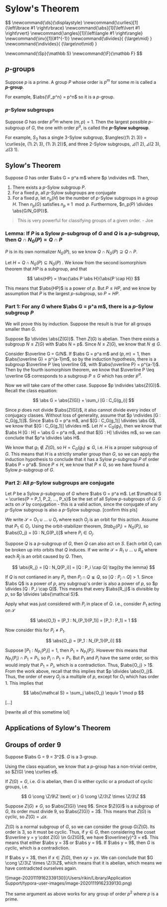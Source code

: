 # Sylow's Theorem

$$
\newcommand{\ds}{\displaystyle}
\newcommand{\curlies}[1]{\left\lbrace #1 \right\rbrace}
\newcommand{\abs}[1]{\left\lvert #1 \right\rvert}
\newcommand{\angles}[1]{\left\langle #1 \right\rangle}
\newcommand{\inv}[1]{#1^{-1}}
\newcommand{\divides}{ {\large\mid} }
\newcommand{\ndivides}{ {\large\not\mid} }

\newcommand{\Sp}{\mathbb S}
\newcommand{\F}{\mathbb F}
$$

## $p$-groups

Suppose $p$ is a prime. A group $P$ whose order is $p^m$ for some $m$ is called a **$p$-group**.

For example, $\abs{\F_p^n} = p^n$ so it is a $p$-group.

### $p$-Sylow subgroups

Suppose $G$ has order $p^a m$ where $(m, p) = 1$. Then the largest possible $p$-subgroup of $G$, the one with order $p^a$, is called the **$p$-Sylow subgroup**.

For example, $S_3$ has a single 3-Sylow subgroup, $\angles{(1\ 2\ 3)} = \curlies{e, (1\ 2\ 3), (1\ 3\ 2)}$, and three 2-Sylow subgroups, $\angles{(1\ 2)}, \angles{(2\ 3)}, \angles{(3\ 1)}$.

## Sylow's Theorem

Suppose $G$ has order $\abs G = p^a m$ where $p \ndivides m$. Then,

1. There exists a $p$-Sylow subgroup $P$.
2. For a fixed $p$, all $p$-Sylow subgroups are conjugate
3. For a fixed $p$, let $n_p(H)$ be the number of $p$-Sylow subgroups in a group $H$. Then $n_p(G)$ satisfies $n_p \equiv 1 \mod p$. Furthermore, $n_p(P) \divides \abs{G/N_G(P)}$.

> This is very powerful for classifying groups of a given order.
> \- Joe

### Lemma: If $P$ is a Sylow $p$-subgroup of $G$ and $Q$ is a $p$-subgroup, then $Q \cap N_G(P) = Q \cap P$

$P$ is in its own normalizer $N_G(P)$, so we know $Q \cap N_G(P) \supseteq Q \cap P$.

Let $H = Q \cap N_G(P) \subseteq N_G(P)$ . We know from the second isomorphism theorem that $HP$ is a subgroup, and that

$$
\abs{HP} = \frac{\abs P \abs H}{\abs{P \cap H}}
$$

This means that $\abs{HP}$ is a power of $p$. But $P \leq HP$, and we know by assumption that $P$ is the largest $p$-subgroup, so $P = HP$.

### Part 1: For any $G$ where $\abs G = p^a m$, there is a $p$-Sylow subgroup $P$

We will prove this by induction. Suppose the result is true for all groups smaller than $G$.

Suppose $p \divides \abs{Z(G)}$. Then $Z(G)$ is abelian. Then there exists a subgroup $N \leq Z(G)$ with $\abs N = p$. Since $N \leq Z(G)$, we know that $N \trianglelefteq G$.

Consider $\overline G = G/N$. If $\abs  G = p^a m$ and $(p, m) = 1$, then $\abs{\overline G} = p^{a-1}m$, so by the induction hypothesis, there is a subgroup $\overline P \leq \overline G$, with $\abs{\overline P} = p^{a-1}$. Then by the fourth isomorphism theorem, we know that $\overline P \leq \overline G$ corresponds to a subgroup $P \leq G$ which has order $p^a$.

Now we will take care of the other case. Suppose $p \ndivides \abs{Z(G)}$. Recall the class equation:

$$
\abs G = \abs{Z(G)} + \sum_i [G : C_G(g_i)]
$$

Since $p$ does not divide $\abs{Z(G)}$, it also cannot divide every index of conjugacy classes. Without loss of generality, assume that $p \ndivides [G : C_G(g_1)]$. Since $\abs G = p^a m$, and $[G : C_G(g_1)] \divides \abs G$, we know that $[G : C_G(g_1)] \divides m$. Let $H = C_G(g_1)$, then we know that $\abs H [G : H] = \abs G = p^a m$, and that $[G : H] \divides m$, so we can conclude that $p^a \divides \abs H$.

We know that $g_1 \notin Z(G)$, so $H = C_G(g_1) \lneq G$, i.e. $H$ is a proper subgroup of $G$. This means that $H$ is a strictly smaller group than $G$, so we can apply the induction hypothesis to conclude that it has a Sylow $p$-subgroup $P$ of order $\abs P = p^a$. Since $P \leq H$, we know that $P \leq G$, so we have found a Sylow $p$-subgroup of $G$.

### Part 2: All $p$-Sylow subgroups are conjugate

Let $P$ be a Sylow $p$-subgroup of $G$ where $\abs G = p^a m$. Let $\mathcal S = \curlies{P = P_1, P_2, ..., P_s}$ be the set of all Sylow $p$-subgroups of $G$. $G$ acts on $\mathcal S$ by conjugation - this is a valid action, since the conjugate of any $p$-Sylow subgroup is also a $p$-Sylow subgroup. [confirm this pls]

We write $\mathcal S = O_1 \cup ... \cup O_r$ where each $O_j$ is an orbit for this action. Assume that $P_1 \in O_i$. Using the orbit-stabilizer theorem, $Stab_G(P_i) = N_G(P_i)$, so $\abs{O_j} = [G : N_G(P_i)]$ where $P_i \in O_j$.

Suppose $Q$ is a $p$-subgroup of $G$, then $Q$ can also act on $S$. Each orbit $O_i$ can be broken up into orbits that $Q$ induces. If we write $\mathcal S = R_1 \cup ... \cup R_q$ where each $R_j$ is an orbit caused by $Q$. Then,

$$
\abs{R_j} = [Q : N_Q(P_i)] = [Q : P_i \cap Q] \tag{by the lemma}
$$

If $Q$ is not contianed in any $P_i$, then $P_i \cap Q \lneq Q$, so $[Q : P_i \cap Q] > 1$. Since $\abs Q$ is a power of $p$, any subgroup's order is also a power of $p$, so $p \divides [Q : P_i \cap Q]$. This means that every $\abs{R_j}$ is divisible by $p$, so $p \divides \abs{\mathcal S}$.

Apply what was just considered with $P_i$ in place of $Q$. i.e., consider $P_1$ acting on $\mathcal S$

$$
\abs{O_1} = [P_1 : N_{P_1}(P_1)] = [P_1 : P_1] = 1
$$

Now consider this for $P_i \neq P_1$.

$$
\abs{O_j} = [P_1 : N_{P_1}(P_i)]
$$

Suppose $[P_1 : N_{P_1}(P_i)] = 1$, then $P_1 = N_{P_1}(P_i)$. However this means that $N_{P_1}(P_i) \cap P_1 = P_1$, so $P_i \cap P_1 = P_1$. But $P_1$ and $P_i$ have the same order, so this would imply that $P_1 = P_i$, which is a contradiction. Thus, $\abs{O_j} > 1$. From the work above, recall that this implies that $p \divides \abs{O_j}$. Thus, the order of every $O_j$ is a multiple of $p$, except for $O_1$ which has order 1. This implies that

$$
\abs{\mathcal S} = \sum_j \abs{O_j} \equiv 1 \mod p
$$

[...]

[rewrite all of this sometime lol]

## Applications of Sylow's Theorem

## Groups of order 9

Suppose $\abs G = 9 = 3^2$. $G$ is a 3-group.

Using the class equation, we know that a $p$-group has a non-trivial centre, so $Z(G) \neq \curlies e$.

If $Z(G) = G$, i.e. $G$ is abelian, then $G$ is either cyclic or a product of cyclic groups, i.e.

$$
G \cong \Z/9\Z \text{ or } G \cong \Z/3\Z \times \Z/3\Z
$$

Suppose $Z(G) \neq G$, so $\abs{Z(G)} \neq 9$. Since $\Z(G)$ is a subgroup of $G$, its order must divide 9, so $\abs{Z(G)} = 3$. This means that $Z(G)$ is cyclic, so $Z(G) = \angles x$.

$Z(G)$ is a normal subgroup of $G$, so we can consider the group $G/Z(G)$. Its order is 3, so it must be cyclic. Thus, if $y \in G$, then considering the coset $\overline y = y \cdot Z(G) \in G/Z(G)$, we have $\overline{y}^3 = e$. This means that either $\abs y = 3$ or $\abs y = 9$.
If $\abs y = 9$, then $G$ is cyclic, which is a contradiction.

If $\abs y = 3$, then if $x \in Z(G)$, then $xy = yx$. We can conclude that $G \cong \Z/3\Z \times \Z/3\Z$, which means that it is abelian, which means we have contradicted ourselves again.

![image-20201119162339130](/Users/rikin/Library/Application Support/typora-user-images/image-20201119162339130.png)

The same argument as above works for any group of order $p^2$ where $p$ is a prime.